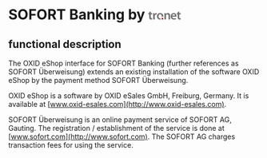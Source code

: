 # SOFORT Banking by ![alt text](src/copy_this/modules/tronet/tronet.gif)

## functional description

The OXID eShop interface for SOFORT Banking (further references as SOFORT
Überweisung) extends an existing installation of the software OXID eShop by the
payment method SOFORT Überweisung.

OXID eShop is a software by OXID eSales GmbH, Freiburg, Germany. It is
available at [www.oxid-esales.com](http://www.oxid-esales.com).

SOFORT Überweisung is an online payment service of SOFORT AG, Gauting. The
registration / establishment of the service is done at [www.sofort.com](http://www.sofort.com).
The SOFORT AG charges transaction fees for using the service.